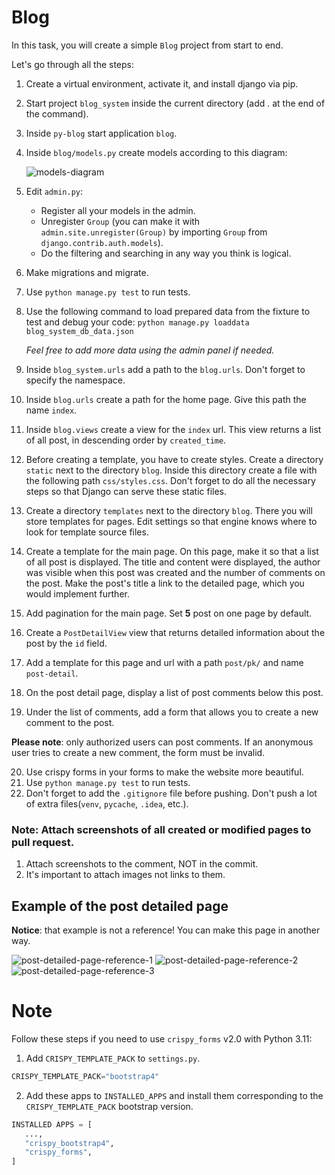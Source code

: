# Blog

In this task, you will create a simple `Blog` project from start to end.

Let's go through all the steps:

1. Create a virtual environment, activate it, and install django via pip.
2. Start project `blog_system` inside the current directory (add . at the end of the command).
3. Inside `py-blog` start application `blog`.
4. Inside `blog/models.py` create models according to this diagram:

   ![models-diagram](https://mate-academy-images.s3.eu-central-1.amazonaws.com/py_drf_forms_blog_task_2_updated_50863ada5f.png)

5. Edit `admin.py`:
    - Register all your models in the admin.
    - Unregister `Group` (you can make it with `admin.site.unregister(Group)` by importing `Group` from `django.contrib.auth.models`).
    - Do the filtering and searching in any way you think is logical.
6. Make migrations and migrate.
7. Use `python manage.py test` to run tests.
8. Use the following command to load prepared data from the fixture to test and debug your code:
   ```python manage.py loaddata blog_system_db_data.json```

   _Feel free to add more data using the admin panel if needed._
9. Inside `blog_system.urls` add a path to the `blog.urls`. Don't forget to specify the namespace.
10. Inside `blog.urls` create a path for the home page. Give this path the name `index`.
11. Inside `blog.views` create a view for the `index` url. This view returns a list of all post, in descending order by `created_time`.
12. Before creating a template, you have to create styles. Create a directory `static` next to the directory `blog`. Inside this directory create a file with the following path `css/styles.css`. Don't forget to do all the necessary steps so that Django can serve these static files.
13. Create a directory `templates` next to the directory `blog`. There you will store templates for pages. Edit settings so that engine knows where to look for template source files.
14. Create a template for the main page. On this page, make it so that a list of all post is displayed. The title and content were displayed, the author was visible when this post was created and the number of comments on the post. Make the post's title a link to the detailed page, which you would implement further.
15.  Add pagination for the main page. Set **5** post on one page by default.
16. Create a `PostDetailView` view that returns detailed information about the post by the `id` field.
17. Add a template for this page and url with a path `post/pk/` and name `post-detail`.
18. On the post detail page, display a list of post comments below this post.
19. Under the list of comments, add a form that allows you to create a new comment to the post. 

   **Please note**: only authorized users can post comments. If an anonymous user tries to create a new comment, the form must be invalid.

20. Use crispy forms in your forms to make the website more beautiful. 
21. Use `python manage.py test` to run tests.
22. Don't forget to add the `.gitignore` file before pushing. Don't push a lot of extra files(`venv`, `pycache`, `.idea`, etc.).


### Note: Attach screenshots of all created or modified pages to pull request.
1. Attach screenshots to the comment, NOT in the commit.
2. It's important to attach images not links to them. 

## Example of the post detailed page

**Notice**: that example is not a reference! You can make this page in another way. 

![post-detailed-page-reference-1](https://mate-academy-images.s3.eu-central-1.amazonaws.com/py-reference-of-the-post-detailed-page_3.png)
![post-detailed-page-reference-2](https://mate-academy-images.s3.eu-central-1.amazonaws.com/py-reference-of-the-post-detailed-page_2.png)
![post-detailed-page-reference-3](https://mate-academy-images.s3.eu-central-1.amazonaws.com/py-reference-of-the-post-detailed-page_1.png)

# Note
Follow these steps if you need to use `crispy_forms` v2.0 with Python 3.11:

1. Add `CRISPY_TEMPLATE_PACK` to `settings.py`.

```python
CRISPY_TEMPLATE_PACK="bootstrap4"
```

2. Add these apps to `INSTALLED_APPS` and install them corresponding to the `CRISPY_TEMPLATE_PACK` bootstrap version.

```python
INSTALLED APPS = [
   ...,
   "crispy_bootstrap4",
   "crispy_forms",
]
```
